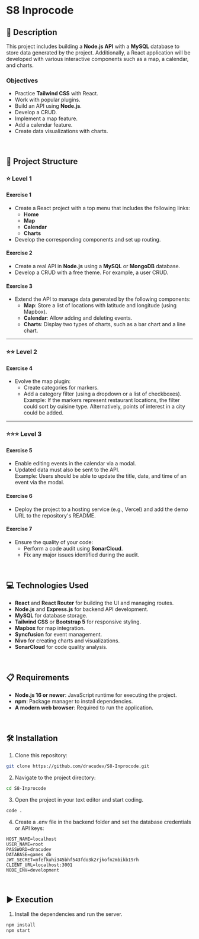 # S8 Inprocode

## 📄 Description

This project includes building a **Node.js API** with a **MySQL** database to store data generated by the project. Additionally, a React application will be developed with various interactive components such as a map, a calendar, and charts.

### Objectives

- Practice **Tailwind CSS** with React.
- Work with popular plugins.
- Build an API using **Node.js**.
- Develop a CRUD.
- Implement a map feature.
- Add a calendar feature.
- Create data visualizations with charts.

<br>

## 📐 Project Structure

### ⭐ **Level 1**

#### **Exercise 1**
- Create a React project with a top menu that includes the following links:
  - **Home**
  - **Map**
  - **Calendar**
  - **Charts**
- Develop the corresponding components and set up routing.

#### **Exercise 2**
- Create a real API in **Node.js** using a **MySQL** or **MongoDB** database.
- Develop a CRUD with a free theme. For example, a user CRUD.

#### **Exercise 3**
- Extend the API to manage data generated by the following components:
  - **Map**: Store a list of locations with latitude and longitude (using Mapbox).
  - **Calendar**: Allow adding and deleting events.
  - **Charts**: Display two types of charts, such as a bar chart and a line chart.

---

### ⭐⭐ **Level 2**

#### **Exercise 4**
- Evolve the map plugin:
  - Create categories for markers.
  - Add a category filter (using a dropdown or a list of checkboxes).  
  Example: If the markers represent restaurant locations, the filter could sort by cuisine type. Alternatively, points of interest in a city could be added.

---

### ⭐⭐⭐ **Level 3**

#### **Exercise 5**
- Enable editing events in the calendar via a modal.
- Updated data must also be sent to the API.  
  Example: Users should be able to update the title, date, and time of an event via the modal.

#### **Exercise 6**
- Deploy the project to a hosting service (e.g., Vercel) and add the demo URL to the repository's README.

#### **Exercise 7**
- Ensure the quality of your code:
  - Perform a code audit using **SonarCloud**.
  - Fix any major issues identified during the audit.

<br>

## 💻 Technologies Used

- **React** and **React Router** for building the UI and managing routes.
- **Node.js** and **Express.js** for backend API development.
- **MySQL** for database storage.
- **Tailwind CSS** or **Bootstrap 5** for responsive styling.
- **Mapbox** for map integration.
- **Syncfusion** for event management.
- **Nivo** for creating charts and visualizations.
- **SonarCloud** for code quality analysis.

<br>

## 📋 Requirements

- **Node.js 16 or newer**: JavaScript runtime for executing the project.
- **npm**: Package manager to install dependencies.
- **A modern web browser**: Required to run the application.

<br>

## 🛠️ Installation

1. Clone this repository: 
  ```bash
  git clone https://github.com/dracudev/S8-Inprocode.git
  ```
2. Navigate to the project directory: 
  ```bash
  cd S8-Inprocode
  ```
3. Open the project in your text editor and start coding.
  ```bash
  code .
  ```
4. Create a .env file in the backend folder and set the database credentials or API keys:
  ```env
  HOST_NAME=localhost
  USER_NAME=root
  PASSWORD=dracudev
  DATABASE=games_db
  JWT_SECRET=mfefkuhi345bhf543fdo3k2rjkofn2mbikb19rh
  CLIENT_URL=localhost:3001
  NODE_ENV=development
  ```

<br>

## ▶️ Execution

1. Install the dependencies and run the server.
  ```bash
  npm install
  npm start
  ```
